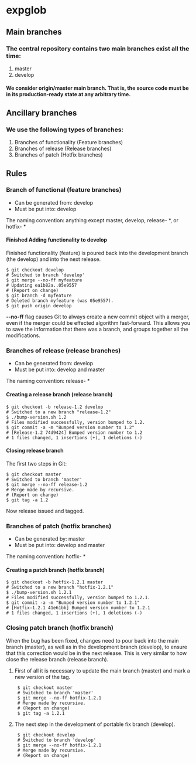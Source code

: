expglob
=====

## Main branches

### The central repository contains two main branches exist all the time:

1. master
2. develop

#### We consider origin/master main branch. That is, the source code must be in its production-ready state at any arbitrary time.


## Ancillary branches

### We use the following types of branches:

1. Branches of functionality (Feature branches)
2. Branches of release (Release branches)
3. Branches of patch (Hotfix branches)


## Rules

### Branch of functional (feature branches)

- Can be generated from: develop
- Must be put into: develop

The naming convention: anything except master, develop, release- *, or hotfix- *

#### Finished Adding functionality to develop

Finished functionality (feature) is poured back into the development branch (the develop) and into the next release.

    $ git checkout develop
    # Switched to branch 'develop'
    $ git merge --no-ff myfeature
    # Updating ea1b82a..05e9557
    # (Report on change)
    $ git branch -d myfeature
    # Deleted branch myfeature (was 05e9557).
    $ git push origin develop

**--no-ff** flag causes Git to always create a new commit object with a merger, even if the merger could be effected algorithm fast-forward. This allows you to save the information that there was a branch, and groups together all the modifications.


### Branches of release (release branches)

- Can be generated from: develop
- Must be put into: develop and master

The naming convention: release- *


#### Creating a release branch (release branch)

    $ git checkout -b release-1.2 develop
    # Switched to a new branch "release-1.2"
    $ ./bump-version.sh 1.2
    # Files modified successfully, version bumped to 1.2.
    $ git commit -a -m "Bumped version number to 1.2"
    # [Release-1.2 74d9424] Bumped version number to 1.2
    # 1 files changed, 1 insertions (+), 1 deletions (-)

#### Closing release branch

The first two steps in Git:

    $ git checkout master
    # Switched to branch 'master'
    $ git merge --no-ff release-1.2
    # Merge made by recursive.
    # (Report on change)
    $ git tag -a 1.2

Now release issued and tagged.

### Branches of patch (hotfix branches)

- Can be generated by: master
- Must be put into: develop and master

The naming convention: hotfix- *

#### Creating a patch branch (hotfix branch)

    $ git checkout -b hotfix-1.2.1 master
    # Switched to a new branch "hotfix-1.2.1"
    $ ./bump-version.sh 1.2.1
    # Files modified successfully, version bumped to 1.2.1.
    $ git commit -a -m "Bumped version number to 1.2.1"
    # [Hotfix-1.2.1 41e61bb] Bumped version number to 1.2.1
    # 1 files changed, 1 insertions (+), 1 deletions (-)
    
### Closing patch branch (hotfix branch)

When the bug has been fixed, changes need to pour back into the main branch (master), as well as in the development branch (develop), to ensure that this correction would be in the next release. This is very similar to how close the release branch (release branch).

1. First of all it is necessary to update the main branch (master) and mark a new version of the tag.

        $ git checkout master
        # Switched to branch 'master'
        $ git merge --no-ff hotfix-1.2.1
        # Merge made by recursive.
        # (Report on change)
        $ git tag -a 1.2.1

2. The next step in the development of portable fix branch (develop).

        $ git checkout develop
        # Switched to branch 'develop'
        $ git merge --no-ff hotfix-1.2.1
        # Merge made by recursive.
        # (Report on change)
    
    
